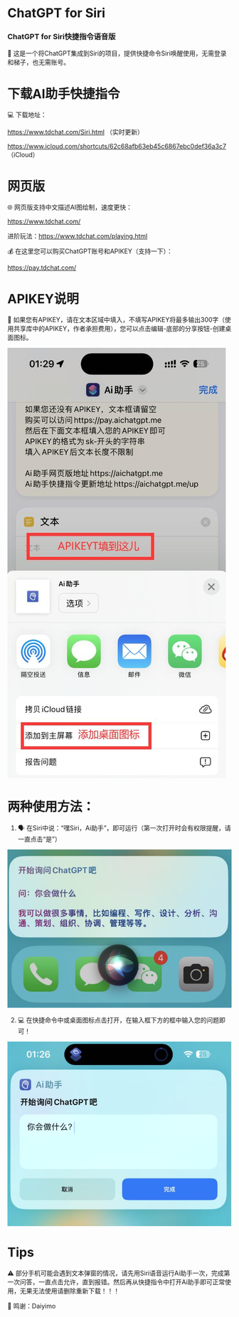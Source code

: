 # ChatGPT for Siri

### ChatGPT for Siri快捷指令语音版

🎉 这是一个将ChatGPT集成到Siri的项目，提供快捷命令Siri唤醒使用，无需登录和梯子，也无需账号。

# 下载AI助手快捷指令

💻 下载地址：

https://www.tdchat.com/Siri.html （实时更新）

https://www.icloud.com/shortcuts/62c68afb63eb45c6867ebc0def36a3c7 （iCloud）

# 网页版

🌐 网页版支持中文描述AI图绘制，速度更快：

https://www.tdchat.com/

进阶玩法：https://www.tdchat.com/playing.html

💰 在这里您可以购买ChatGPT账号和APIKEY（支持一下）：

https://pay.tdchat.com/

# APIKEY说明

🔑 如果您有APIKEY，请在文本区域中填入，不填写APIKEY将最多输出300字（使用共享库中的APIKEY，作者承担费用），您可以点击编辑-底部的分享按钮-创建桌面图标。

![QQ截图20230214013323.jpg](QQ截图20230214013323.jpg)


# 两种使用方法：

1. 🗣️ 在Siri中说：“嘿Siri，Ai助手”，即可运行（第一次打开时会有权限提醒，请一直点击“是”）

![QQ截图20230214013410.jpg](QQ截图20230214013410.jpg)

2. 💻 在快捷命令中或桌面图标点击打开，在输入框下方的框中输入您的问题即可！

![QQ截图20230214013345.jpg](QQ截图20230214013345.jpg)

# Tips

⚠️ 部分手机可能会遇到文本弹窗的情况，请先用Siri语音运行Ai助手一次，完成第一次问答，一直点击允许，直到报错。然后再从快捷指令中打开Ai助手即可正常使用，无果无法使用请删除重新下载！！！

🙏 鸣谢：Daiyimo
